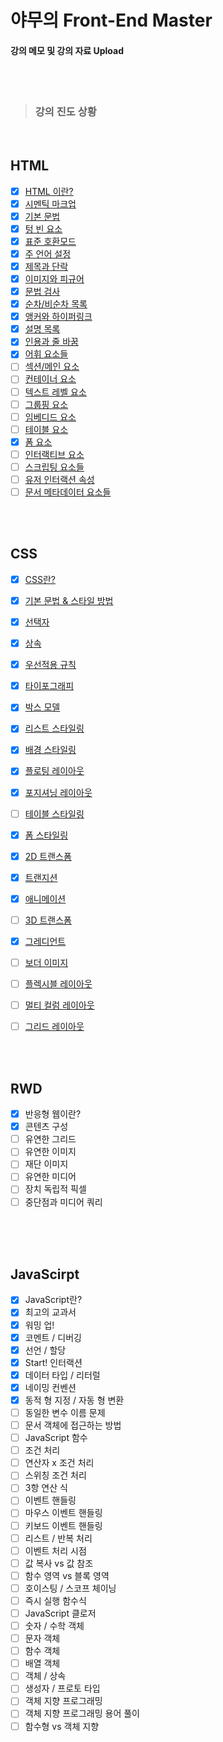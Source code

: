# 야무의 Front-End Master

#### 강의 메모 및 강의 자료 Upload

<br/>
<br/>

> ### 강의 진도 상황 
<br/>

## HTML

- [x]  [HTML 이란?](https://yamoo9.github.io/front-end-master/lecture/html-index.html)
- [x]  [시멘틱 마크업](https://yamoo9.github.io/front-end-master/lecture/html-semantic-markup.html)
- [x]  [기본 문법](https://yamoo9.github.io/front-end-master/lecture/html-basic-syntax.html)
- [x]  [텅 빈 요소](https://yamoo9.github.io/front-end-master/lecture/html-without-closing-tag.html)
- [x]  [표준 호환모드](https://yamoo9.github.io/front-end-master/lecture/html-dtd-standard-document.html)
- [x]  [주 언어 설정](https://yamoo9.github.io/front-end-master/lecture/html-lang-attribute.html)
- [x]  [제목과 단락](https://yamoo9.github.io/front-end-master/lecture/html-headings-paragraph.html)
- [x]  [이미지와 피규어](https://yamoo9.github.io/front-end-master/lecture/html-image-figure-caption.html)
- [x]  [문법 검사](https://yamoo9.github.io/front-end-master/lecture/html-validation.html)
- [x]  [순차/비순차 목록](https://yamoo9.github.io/front-end-master/lecture/html-lists.html)
- [x]  [앵커와 하이퍼링크](https://yamoo9.github.io/front-end-master/lecture/html-anchor-link.html)
- [x]  [설명 목록](https://yamoo9.github.io/front-end-master/lecture/html-lists-definition.html)
- [x]  [인용과 줄 바꿈](https://yamoo9.github.io/front-end-master/lecture/html-quotation-line-break.html)
- [x]  [어휘 요소들](https://yamoo9.github.io/front-end-master/lecture/html-pharasing.html)
- [ ]  [섹션/메인 요소](https://yamoo9.github.io/front-end-master/lecture/html-pay-section-elements.html)
- [ ]  [컨테이너 요소](https://yamoo9.github.io/front-end-master/lecture/html-pay-container-elements.html)
- [ ]  [텍스트 레벨 요소](https://yamoo9.github.io/front-end-master/lecture/html-pay-text-level-elements.html)
- [ ]  [그룹핑 요소](https://yamoo9.github.io/front-end-master/lecture/html-pay-grouping-elements.html)
- [ ]  [임베디드 요소](https://yamoo9.github.io/front-end-master/lecture/html-pay-embeded-elements.html)
- [ ]  [테이블 요소](https://yamoo9.github.io/front-end-master/lecture/html-pay-tabular-elements.html)
- [x]  [폼 요소](https://yamoo9.github.io/front-end-master/lecture/html-pay-form-elements.html)
- [ ]  [인터랙티브 요소](https://yamoo9.github.io/front-end-master/lecture/html-pay-interactive-elements.html)
- [ ]  [스크립팅 요소들](https://yamoo9.github.io/front-end-master/lecture/html-pay-scripting-elements.html)
- [ ]  [유저 인터랙션 속성](https://yamoo9.github.io/front-end-master/lecture/html-pay-user-interaction-attributes.html)
- [ ]  [문서 메타데이터 요소들](https://yamoo9.github.io/front-end-master/lecture/html-pay-metadata.html)

<br/>
<br/>

## CSS

- [x]  [CSS란?](https://yamoo9.github.io/front-end-master/lecture/css-standards.html)
- [x]  [기본 문법 & 스타일 방법](https://yamoo9.github.io/front-end-master/lecture/css-basic-syntax.html)
- [x]  [선택자](https://yamoo9.github.io/front-end-master/lecture/css-selector.html)
- [x]  [상속](https://yamoo9.github.io/front-end-master/lecture/css-inheritance.html)
- [x]  [우선적용 규칙](https://yamoo9.github.io/front-end-master/lecture/css-cascade-rules.html)
- [x]  [타이포그래피](https://yamoo9.github.io/front-end-master/lecture/css-pay-typography.html)
- [x]  [박스 모델](https://yamoo9.github.io/front-end-master/lecture/css-pay-box-model.html)
- [x]  [리스트 스타일링](https://yamoo9.github.io/front-end-master/lecture/css-pay-list-styling.html)
- [x]  [배경 스타일링](https://yamoo9.github.io/front-end-master/lecture/css-pay-background.html)
- [x]  [플로팅 레이아웃](https://yamoo9.github.io/front-end-master/lecture/css-pay-layout-floating.html)
- [x]  [포지셔닝 레이아웃](https://yamoo9.github.io/front-end-master/lecture/css-pay-layout-positining.html)
- [ ]  [테이블 스타일링](https://yamoo9.github.io/front-end-master/lecture/css-pay-table-styling.html)
- [x]  [폼 스타일링](https://yamoo9.github.io/front-end-master/lecture/css-pay-form-styling.html)
- [x]  [2D 트랜스폼](https://yamoo9.github.io/front-end-master/lecture/css-pay-2d-transform-styling.html)
- [x]  [트랜지션](https://yamoo9.github.io/front-end-master/lecture/css-pay-transition-styling.html)
- [x]  [애니메이션](https://yamoo9.github.io/front-end-master/lecture/css-pay-animation-styling.html)
- [ ]  [3D 트랜스폼](https://yamoo9.github.io/front-end-master/lecture/css-pay-3d-transform-styling.html)
- [x]  [그레디언트](https://yamoo9.github.io/front-end-master/lecture/css-pay-gradients-styling.html)
- [ ]  [보더 이미지](https://yamoo9.github.io/front-end-master/lecture/css-pay-border-image.html)
- [ ]  [플렉시블 레이아웃](https://yamoo9.github.io/front-end-master/lecture/css-pay-flexbox-layout.html)
- [ ]  [멀티 컬럼 레이아웃](https://yamoo9.github.io/front-end-master/lecture/css-pay-multi-column.html)
- [ ]  [그리드 레이아웃](https://yamoo9.github.io/front-end-master/lecture/css-pay-grid-layout.html)


<br/>
<br/>

## RWD
- [x]  반응형 웹이란?
- [x]  콘텐츠 구성
- [ ]  유연한 그리드
- [ ]  유연한 이미지
- [ ]  재단 이미지
- [ ]  유연한 미디어
- [ ]  장치 독립적 픽셀
- [ ]  중단점과 미디어 쿼리

<br/>
<br/>
<br/>

## JavaScirpt
- [x]  JavaScript란?
- [x]  최고의 교과서
- [x]  워밍 업!
- [x]  코멘트 / 디버깅
- [x]  선언 / 할당
- [x]  Start! 인터랙션
- [x]  데이터 타입 / 리터럴
- [x]  네이밍 컨벤션
- [x]  동적 형 지정 / 자동 형 변환
- [ ]  동일한 변수 이름 문제
- [ ]  문서 객체에 접근하는 방법
- [ ]  JavaScript 함수
- [ ]  조건 처리
- [ ]  연산자 x 조건 처리
- [ ]  스위칭 조건 처리
- [ ]  3항 연산 식
- [ ]  이벤트 핸들링
- [ ]  마우스 이벤트 핸들링
- [ ]  키보드 이벤트 핸들링
- [ ]  리스트 / 반복 처리
- [ ]  이벤트 처리 시점
- [ ]  값 복사 vs 값 참조
- [ ]  함수 영역 vs 블록 영역
- [ ]  호이스팅 / 스코프 체이닝
- [ ]  즉시 실행 함수식
- [ ]  JavaScript 클로저
- [ ]  숫자 / 수학 객체
- [ ]  문자 객체
- [ ]  함수 객체
- [ ]  배열 객체
- [ ]  객체 / 상속
- [ ]  생성자 / 프로토 타입
- [ ]  객체 지향 프로그래밍
- [ ]  객체 지향 프로그래밍 용어 풀이
- [ ]  함수형 vs 객체 지향

<br/>
<br/>
<br/>


